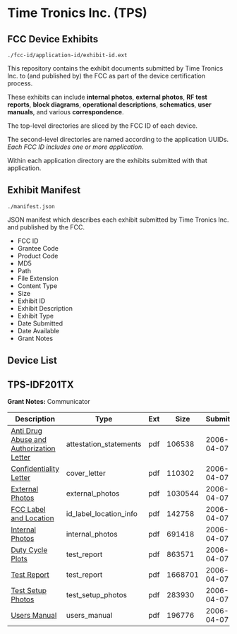 # Time Tronics Inc. (TPS)
## FCC Device Exhibits

```
./fcc-id/application-id/exhibit-id.ext
```

This repository contains the exhibit documents submitted by Time Tronics Inc. to (and published by) the FCC as part of the device certification process.

These exhibits can include **internal photos**, **external photos**, **RF test reports**, **block diagrams**, **operational descriptions**, **schematics**, **user manuals**, and various **correspondence**.

The top-level directories are sliced by the FCC ID of each device.

The second-level directories are named according to the application UUIDs. *Each FCC ID includes one or more application.*

Within each application directory are the exhibits submitted with that application. 

## Exhibit Manifest

```
./manifest.json
```

JSON manifest which describes each exhibit submitted by Time Tronics Inc. and published by the FCC.

- FCC ID
- Grantee Code
- Product Code
- MD5
- Path
- File Extension
- Content Type
- Size
- Exhibit ID
- Exhibit Description
- Exhibit Type
- Date Submitted
- Date Available
- Grant Notes

## Device List
## TPS-IDF201TX
**Grant Notes:** Communicator

| Description | Type | Ext | Size | Submitted | Available |
| ----------- | ---- | --- | ---- | --------- | --------- |
| [Anti Drug Abuse and Authorization Letter](TPS-IDF201TX/177c5042bdd8bd6c3588b9fd61e50b46/645210.pdf) | attestation_statements | pdf | 106538 | 2006-04-07 | 2006-04-07 |
| [Confidentiality Letter](TPS-IDF201TX/177c5042bdd8bd6c3588b9fd61e50b46/645212.pdf) | cover_letter | pdf | 110302 | 2006-04-07 | 2006-04-07 |
| [External Photos](TPS-IDF201TX/177c5042bdd8bd6c3588b9fd61e50b46/645213.pdf) | external_photos | pdf | 1030544 | 2006-04-07 | 2006-04-07 |
| [FCC Label and Location](TPS-IDF201TX/177c5042bdd8bd6c3588b9fd61e50b46/645214.pdf) | id_label_location_info | pdf | 142758 | 2006-04-07 | 2006-04-07 |
| [Internal Photos](TPS-IDF201TX/177c5042bdd8bd6c3588b9fd61e50b46/645215.pdf) | internal_photos | pdf | 691418 | 2006-04-07 | 2006-04-07 |
| [Duty Cycle Plots](TPS-IDF201TX/177c5042bdd8bd6c3588b9fd61e50b46/645218.pdf) | test_report | pdf | 863571 | 2006-04-07 | 2006-04-07 |
| [Test Report](TPS-IDF201TX/177c5042bdd8bd6c3588b9fd61e50b46/645219.pdf) | test_report | pdf | 1668701 | 2006-04-07 | 2006-04-07 |
| [Test Setup Photos](TPS-IDF201TX/177c5042bdd8bd6c3588b9fd61e50b46/645220.pdf) | test_setup_photos | pdf | 283930 | 2006-04-07 | 2006-04-07 |
| [Users Manual](TPS-IDF201TX/177c5042bdd8bd6c3588b9fd61e50b46/645221.pdf) | users_manual | pdf | 196776 | 2006-04-07 | 2006-04-07 |
